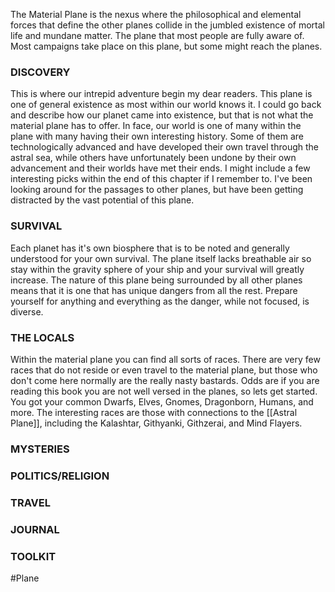 The Material Plane is the nexus where the philosophical and elemental forces that define the other planes collide in the jumbled existence of mortal life and mundane matter.
The plane that most people are fully aware of. Most campaigns take place on this plane, but some might reach the planes.

### DISCOVERY
This is where our intrepid adventure begin my dear readers. This plane is one of general existence as most within our world knows it. I could go back and describe how our planet came into existence, but that is not what the material plane has to offer. In face, our world is one of many within the plane with many having their own interesting history. Some of them are technologically advanced and have developed their own travel through the astral sea, while others have unfortunately been undone by their own advancement and their worlds have met their ends. I might include a few interesting picks within the end of this chapter if I remember to. I've been looking around for the passages to other planes, but have been getting distracted by the vast potential of this plane. 

### SURVIVAL
Each planet has it's own biosphere that is to be noted and generally understood for your own survival. The plane itself lacks breathable air so stay within the gravity sphere of your ship and your survival will greatly increase. The nature of this plane being surrounded by all other planes means that it is one that has unique dangers from all the rest. Prepare yourself for anything and everything as the danger, while not focused, is diverse.

### THE LOCALS
Within the material plane you can find all sorts of races. There are very few races that do not reside or even travel to the material plane, but those who don't come here normally are the really nasty bastards. Odds are if you are reading this book you are not well versed in the planes, so lets get started. You got your common Dwarfs, Elves, Gnomes, Dragonborn, Humans, and more. The interesting races are those with connections to the [[Astral Plane]], including the Kalashtar, Githyanki, Githzerai, and Mind Flayers. 

### MYSTERIES


### POLITICS/RELIGION


### TRAVEL


### JOURNAL


### TOOLKIT



#Plane 